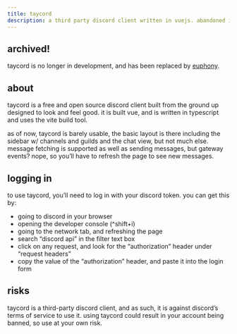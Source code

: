 ```yaml
---
title: taycord
description: a third party discord client written in vuejs. abandoned in favor of euphony
---
```


## archived!

taycord is no longer in development, and has been replaced by [euphony](./euphony).

## about

taycord is a free and open source discord client built from the ground up designed to look and feel good. it is built vue, and is written in typescript and uses the vite build tool.

as of now, taycord is barely usable, the basic layout is there including the sidebar w/ channels and guilds and the chat view, but not much else. message fetching is supported as well as sending messages, but gateway events? nope, so you’ll have to refresh the page to see new messages.

## logging in

to use taycord, you’ll need to log in with your discord token. you can get this by:

- going to discord in your browser
- opening the developer console (^shift+i)
- going to the network tab, and refreshing the page
- search “discord api” in the filter text box
- click on any request, and look for the “authorization” header under “request headers”
- copy the value of the “authorization” header, and paste it into the login form

## risks

taycord is a third-party discord client, and as such, it is against discord’s terms of service to use it. using taycord could result in your account being banned, so use at your own risk.
